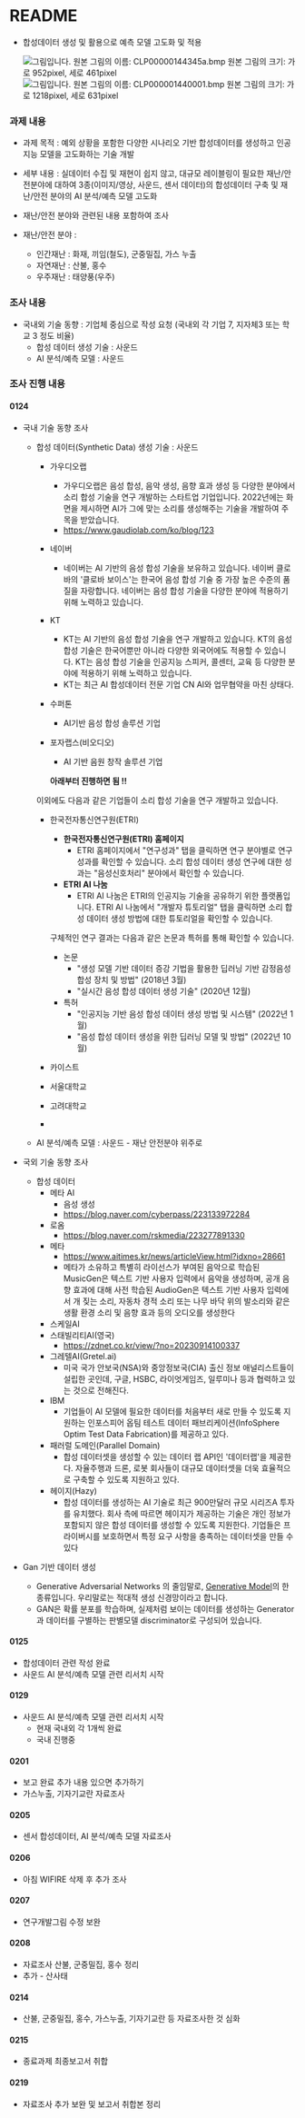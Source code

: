 # README

- 합성데이터 생성 및 활용으로 예측 모델 고도화 및 적용



  ![그림입니다.  원본 그림의 이름: CLP00000144345a.bmp  원본 그림의 크기: 가로 952pixel, 세로 461pixel](file:///C:\Users\KETI\AppData\Local\Temp\tmpFE21.jpg)    ![그림입니다.  원본 그림의 이름: CLP000001440001.bmp  원본 그림의 크기: 가로 1218pixel, 세로 631pixel](file:///C:\Users\KETI\AppData\Local\Temp\tmpFE22.jpg)  

### 과제 내용

- 과제 목적 : 예외 상황을 포함한 다양한 시나리오 기반 합성데이터를 생성하고 인공지능 모델을 고도화하는 기술 개발

- 세부 내용 : 실데이터 수집 및 재현이 쉽지 않고, 대규모 레이블링이 필요한 재난/안전분야에 대하여 3종(이미지/영상, 사운드, 센서 데이터)의 합성데이터 구축 및 재난/안전 분야의 AI 분석/예측 모델 고도화  

- 재난/안전 분야와 관련된 내용 포함하여 조사 

- 재난/안전 분야 : 
  - 인간재난 : 화재, 끼임(철도), 군중밀집, 가스 누출
  - 자연재난 : 산불, 홍수
  - 우주재난 : 태양풍(우주)



### 조사 내용

- 국내외 기술 동향 : 기업체 중심으로 작성 요청 (국내외 각 기업 7, 지자체3 또는 학교 3 정도 비율) 
  - 합성 데이터 생성 기술 : 사운드  
  - AI 분석/예측 모델 : 사운드



### 조사 진행 내용

#### 0124

- 국내 기술 동향 조사

  - 합성 데이터(Synthetic Data) 생성 기술 : 사운드  

    - 가우디오랩

      - 가우디오랩은 음성 합성, 음악 생성, 음향 효과 생성 등 다양한 분야에서 소리 합성 기술을 연구 개발하는 스타트업 기업입니다. 2022년에는 화면을 제시하면 AI가 그에 맞는 소리를 생성해주는 기술을 개발하여 주목을 받았습니다.
      - https://www.gaudiolab.com/ko/blog/123

    - 네이버

      - 네이버는 AI 기반의 음성 합성 기술을 보유하고 있습니다. 네이버 클로바의 '클로바 보이스'는 한국어 음성 합성 기술 중 가장 높은 수준의 품질을 자랑합니다. 네이버는 음성 합성 기술을 다양한 분야에 적용하기 위해 노력하고 있습니다.

    - KT

      - KT는 AI 기반의 음성 합성 기술을 연구 개발하고 있습니다. KT의 음성 합성 기술은 한국어뿐만 아니라 다양한 외국어에도 적용할 수 있습니다. KT는 음성 합성 기술을 인공지능 스피커, 콜센터, 교육 등 다양한 분야에 적용하기 위해 노력하고 있습니다.
      - KT는 최근 AI 합성데이터 전문 기업 CN AI와 업무협약을 마친 상태다.

    - 수퍼톤

      - AI기반 음성 합성 솔루션 기업

    - 포자랩스(비오디오)

      - AI 기반 음원 창작 솔루션 기업

      **아래부터 진행하면 됨                 !!**

    이외에도 다음과 같은 기업들이 소리 합성 기술을 연구 개발하고 있습니다.

    - 한국전자통신연구원(ETRI)

      - **한국전자통신연구원(ETRI) 홈페이지**
        - ETRI 홈페이지에서 "연구성과" 탭을 클릭하면 연구 분야별로 연구 성과를 확인할 수 있습니다. 소리 합성 데이터 생성 연구에 대한 성과는 "음성신호처리" 분야에서 확인할 수 있습니다.
      - **ETRI AI 나눔**
        - ETRI AI 나눔은 ETRI의 인공지능 기술을 공유하기 위한 플랫폼입니다. ETRI AI 나눔에서 "개발자 튜토리얼" 탭을 클릭하면 소리 합성 데이터 생성 방법에 대한 튜토리얼을 확인할 수 있습니다.

      구체적인 연구 결과는 다음과 같은 논문과 특허를 통해 확인할 수 있습니다.

      - 논문
        - "생성 모델 기반 데이터 증강 기법을 활용한 딥러닝 기반 감정음성합성 장치 및 방법" (2018년 3월)
        - "실시간 음성 합성 데이터 생성 기술" (2020년 12월)
      - 특허
        - "인공지능 기반 음성 합성 데이터 생성 방법 및 시스템" (2022년 1월)
        - "음성 합성 데이터 생성을 위한 딥러닝 모델 및 방법" (2022년 10월)

    - 카이스트

    - 서울대학교

    - 고려대학교

    - 

  - AI 분석/예측 모델 : 사운드 - 재난 안전분야 위주로



- 국외 기술 동향 조사
  - 합성 데이터
    - 메타 AI 
      - 음성 생성
      - https://blog.naver.com/cyberpass/223133972284
    - 로옴
      - https://blog.naver.com/rskmedia/223277891330
    - 메타
      - https://www.aitimes.kr/news/articleView.html?idxno=28661
      - 메타가 소유하고 특별히 라이선스가 부여된 음악으로 학습된 MusicGen은 텍스트 기반 사용자 입력에서 음악을 생성하며, 공개 음향 효과에 대해 사전 학습된 AudioGen은 텍스트 기반 사용자 입력에서 개 짖는 소리, 자동차 경적 소리 또는 나무 바닥 위의 발소리와 같은 생활 환경 소리 및 음향 효과 등의 오디오를 생성한다
    - 스케일AI
    - 스태빌리티AI(영국)
      - https://zdnet.co.kr/view/?no=20230914100337
    - 그레텔AI(Gretel.ai) 
      - 미국 국가 안보국(NSA)와 중앙정보국(CIA) 출신 정보 애널리스트들이 설립한 곳인데, 구글, HSBC, 라이엇게임즈, 일루미나 등과 협력하고 있는 것으로 전해진다.
    - IBM
      - 기업들이  AI 모델에 필요한 데이터를 처음부터 새로 만들 수 있도록 지원하는 인포스피어 옵팀 테스트 데이터 패브리케이션(InfoSphere Optim Test Data Fabrication)를 제공하고 있다.
    - 패러럴 도메인(Parallel Domain)
      - 합성 데이터셋을 생성할 수 있는 데이터 랩 API인 '데이터랩'을 제공한다. 자율주행과 드론, 로봇 회사들이 대규모 데이터셋을 더욱 효율적으로 구축할 수 있도록 지원하고 있다.
    - 헤이지(Hazy)
      - 합성 데이터를 생성하는 AI 기술로 최근 900만달러 규모 시리즈A 투자를 유치했다. 회사 측에 따르면 헤이지가 제공하는 기술은 개인 정보가 포함되지 않은 합성 데이터를 생성할 수 있도록 지원한다. 기업들은 프라이버시를 보호하면서 특정 요구 사항을 충족하는 데이터셋을 만들 수 있다

- Gan 기반 데이터 생성
  - Generative Adversarial Networks 의 줄임말로, [Generative Model](https://www.thedatahunt.com/trend-insight/generative-ai)의 한 종류입니다. 우리말로는 적대적 생성 신경망이라고 합니다.
  -  GAN은 확률 분포를 학습하며, 실제처럼 보이는 데이터를 생성하는 Generator과 데이터를 구별하는 판별모델 discriminator로 구성되어 있습니다.



#### 0125

- 합성데이터 관련 작성 완료
- 사운드 AI 분석/예측 모델 관련 리서치 시작



#### 0129

- 사운드 AI 분석/예측 모델 관련 리서치 시작
  - 현재 국내외 각 1개씩 완료
  - 국내 진행중



#### 0201

- 보고 완료 추가 내용 있으면 추가하기
- 가스누출, 기자기교란 자료조사



#### 0205

- 센서 합성데이터, AI 분석/예측 모델 자료조사



#### 0206

- 아침 WIFIRE 삭제 후 추가 조사



#### 0207

- 연구개발그림 수정 보완



#### 0208

- 자료조사 산불, 군중밀집, 홍수 정리
- 추가 - 산사태



#### 0214

- 산불, 군중밀집, 홍수, 가스누출, 기자기교란 등 자료조사한 것 심화



#### 0215

- 종료과제 최종보고서 취합



#### 0219

- 자료조사 추가 보완 및 보고서 취합본 정리

